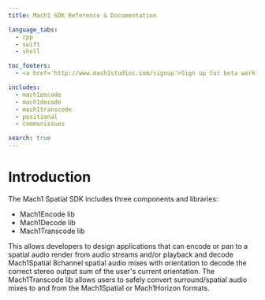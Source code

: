 ```yaml
---
title: Mach1 SDK Reference & Documentation

language_tabs:
  - cpp
  - swift
  - shell

toc_footers:
  - <a href='http://www.mach1studios.com/signup'>Sign up for beta workflow tools</a>

includes:
  - mach1encode
  - mach1decode
  - mach1transcode
  - positional
  - commonissues

search: true
---
```


# Introduction
The Mach1 Spatial SDK includes three components and libraries: 

  - Mach1Encode lib
  - Mach1Decode lib
  - Mach1Transcode lib

This allows developers to design applications that can encode or pan to a spatial audio render from audio streams and/or playback and decode Mach1Spatial 8channel spatial audio mixes with orientation to decode the correct stereo output sum of the user's current orientation. 
The Mach1Transcode lib allows users to safely convert surround/spatial audio mixes to and from the Mach1Spatial or Mach1Horizon formats. 
